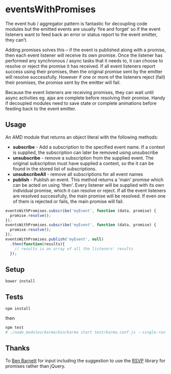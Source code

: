 # eventsWithPromises

The event hub / aggregator pattern is fantastic for decoupling code modules but the emitted events are usually ‘fire and forget’ so if the event listeners want to feed back an error or status report to the event emitter, they can’t.

Adding promises solves this – if the event is published along with a promise, then each event listener will receive its own promise. Once the listener has performed any synchronous / async tasks that it needs to, it can choose to resolve or reject the promise it has received. If all event listeners report success using their promises, then the original promise sent by the emitter will resolve successfully. However if one or more of the listeners reject (fail) their promises, the promise sent by the emitter will fail.

Because the event listeners are receiving promises, they can wait until async activities eg. ajax are complete before resolving their promise. Handy if decoupled modules need to save state or complete animations before feeding back to the event emitter.

## Usage

An AMD module that returns an object literal with the following methods:
* **subscribe** - Add a subscription to the specified event name. If a context is supplied, the subscription can later be removed using unsubscribe
* **unsubscribe** - remove a subscription from the supplied event. The original subscription must have supplied a context, so the it can be found in the stored list of subscriptions.
* **unsubscribeAll** - remove all subscriptions for all event names
* **publish** - Publish an event. This method returns a 'main' promise which can be acted on using 'then'. Every listener will be supplied with its own individual promise, which it can resolve or reject. If all the event listeners are resolved successfully, the main promise will be resolved. If even one of them is rejected or fails, the main promise will fail.

```javascript
eventsWithPromises.subscribe('myEvent', function (data, promise) {
  promise.resolve();
});
eventsWithPromises.subscribe('myEvent', function (data, promise) {
  promise.resolve();
});
eventsWithPromises.publish('myEvent', null)
  .then(function(results){
    // results is an array of all the listeners' results
  });
```

## Setup

```
bower install
```

## Tests

```
npm install
```

then

```sh
npm test
# ./node_modules/karma/bin/karma start test/karma.conf.js --single-run
```

## Thanks
To [Ben Barnett](https://github.com/benbarnett) for input including the suggestion to use the [RSVP](https://github.com/tildeio/rsvp.js) library for promises rather than jQuery.

